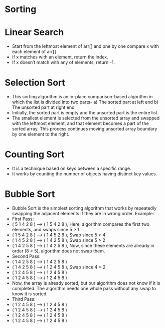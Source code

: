 # Sorting
# Linear Search
* Start from the leftmost element of arr[] and one by one compare x with each element of arr[]
* If x matches with an element, return the index.
* If x doesn’t match with any of elements, return -1.

# Selection Sort
* This sorting algorithm is an in-place comparison-based algorithm in which the list is divided into two parts-
a) The sorted part at left end
b) The unsorted part at right end
* Initially, the sorted part is empty and the unsorted part is the entire list.
* The smallest element is selected from the unsorted array and swapped with the leftmost element, and that element becomes a part of the sorted array. This process continues moving unsorted array boundary by one element to the right.

# Counting Sort
* It is a technique based on keys between a specific range.
* It works by counting the number of objects having distinct key values.

# Bubble Sort
* Bubble Sort is the simplest sorting algorithm that works by repeatedly swapping the adjacent elements if they are in wrong order.
Example: 
* First Pass: 
* ( 5 1 4 2 8 ) –> ( 1 5 4 2 8 ), Here, algorithm compares the first two elements, and swaps since 5 > 1. 
* ( 1 5 4 2 8 ) –>  ( 1 4 5 2 8 ), Swap since 5 > 4 
* ( 1 4 5 2 8 ) –>  ( 1 4 2 5 8 ), Swap since 5 > 2 
* ( 1 4 2 5 8 ) –> ( 1 4 2 5 8 ), Now, since these elements are already in order (8 > 5), algorithm does not swap them.
* Second Pass: 
* ( 1 4 2 5 8 ) –> ( 1 4 2 5 8 ) 
* ( 1 4 2 5 8 ) –> ( 1 2 4 5 8 ), Swap since 4 > 2 
* ( 1 2 4 5 8 ) –> ( 1 2 4 5 8 ) 
* ( 1 2 4 5 8 ) –>  ( 1 2 4 5 8 ) 
* Now, the array is already sorted, but our algorithm does not know if it is completed. The algorithm needs one whole pass without any swap to know it is sorted.
* Third Pass: 
* ( 1 2 4 5 8 ) –> ( 1 2 4 5 8 ) 
* ( 1 2 4 5 8 ) –> ( 1 2 4 5 8 ) 
* ( 1 2 4 5 8 ) –> ( 1 2 4 5 8 ) 
* ( 1 2 4 5 8 ) –> ( 1 2 4 5 8 ) 